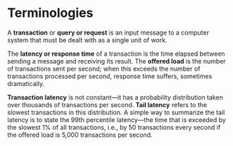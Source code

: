 # Terminologies
A **transaction** or **query or request** is an input message to a computer system that must be dealt with as a single unit of work.

The **latency or response time** of a transaction is the time elapsed between sending a message and receiving its result. The **offered load** is the number of transactions sent per second; when this exceeds the number of transactions processed per second, response time suffers, sometimes dramatically.

**Transaction latency** is not constant—it has a probability distribution taken over thousands of transactions per second. **Tail latency** refers to the slowest transactions in this distribution. A simple way to summarize the tail latency is to state the 99th percentile latency—the time that is exceeded by the slowest 1% of all transactions, i.e., by 50 transactions every second if the offered load is 5,000 transactions per second.